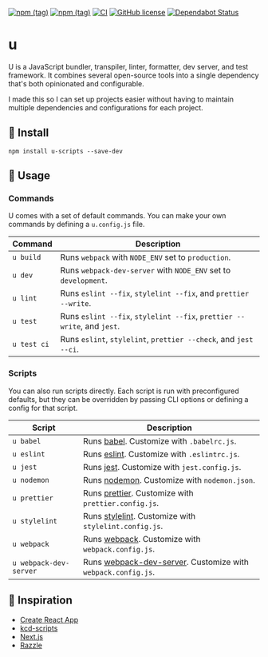 [![npm (tag)](https://img.shields.io/npm/v/u-scripts/latest)](https://www.npmjs.com/package/u-scripts)
[![npm (tag)](https://img.shields.io/npm/v/u-scripts/canary)](https://www.npmjs.com/package/u-scripts)
[![CI](https://github.com/jr-codes/u/workflows/CI/badge.svg)](https://github.com/jr-codes/u/actions)
[![GitHub license](https://img.shields.io/badge/license-MIT-blue.svg)](https://github.com/jr-codes/u/blob/master/LICENSE)
[![Dependabot Status](https://api.dependabot.com/badges/status?host=github&repo=jr-codes/u)](https://dependabot.com)

# u

U is a JavaScript bundler, transpiler, linter, formatter, dev server, and test framework. It combines several open-source tools into a single dependency that's both opinionated and configurable.

I made this so I can set up projects easier without having to maintain multiple dependencies and configurations for each project.

## 🔧 Install

```shell
npm install u-scripts --save-dev
```

## 📝 Usage

### Commands

U comes with a set of default commands. You can make your own commands by defining a `u.config.js` file.

| Command     | Description                                                             |
| ----------- | ----------------------------------------------------------------------- |
| `u build`   | Runs `webpack` with `NODE_ENV` set to `production`.                     |
| `u dev`     | Runs `webpack-dev-server` with `NODE_ENV` set to `development`.         |
| `u lint`    | Runs `eslint --fix`, `stylelint --fix`, and `prettier --write`.         |
| `u test`    | Runs `eslint --fix`, `stylelint --fix`, `prettier --write`, and `jest`. |
| `u test ci` | Runs `eslint`, `stylelint`, `prettier --check`, and `jest --ci`.        |

### Scripts

You can also run scripts directly. Each script is run with preconfigured defaults, but they can be overridden by passing CLI options or defining a config for that script.

| Script                 | Description                                                                                                   |
| ---------------------- | ------------------------------------------------------------------------------------------------------------- |
| `u babel`              | Runs [babel](https://babeljs.io/). Customize with `.babelrc.js`.                                              |
| `u eslint`             | Runs [eslint](https://eslint.org/). Customize with `.eslintrc.js`.                                            |
| `u jest`               | Runs [jest](https://jestjs.io/en/). Customize with `jest.config.js`.                                          |
| `u nodemon`            | Runs [nodemon](https://github.com/remy/nodemon). Customize with `nodemon.json`.                               |
| `u prettier`           | Runs [prettier](https://prettier.io/). Customize with `prettier.config.js`.                                   |
| `u stylelint`          | Runs [stylelint](https://stylelint.io/). Customize with `stylelint.config.js`.                                |
| `u webpack`            | Runs [webpack](https://webpack.js.org/). Customize with `webpack.config.js`.                                  |
| `u webpack-dev-server` | Runs [webpack-dev-server](https://github.com/webpack/webpack-dev-server). Customize with `webpack.config.js`. |

## 🌱 Inspiration

- [Create React App](https://github.com/facebook/create-react-app)
- [kcd-scripts](https://github.com/kentcdodds/kcd-scripts)
- [Next.js](https://github.com/zeit/next.js)
- [Razzle](https://github.com/jaredpalmer/razzle)

